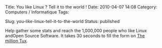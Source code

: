 Title: You like Linux ? Tell it to the world !
Date: 2010-04-07 14:08
Category: Computers / Informatique
Tags: <?xml version="1.0" encoding="utf-8"?>

Slug: you-like-linux-tell-it-to-the-world
Status: published

Help gather some stats and reach the 1,000,000 people who like Linux andOpen Source Software. It takes 30 seconds to fill the form on [The million Tux](\%22http://1-million-tux.linux-befehle.org\%22).
